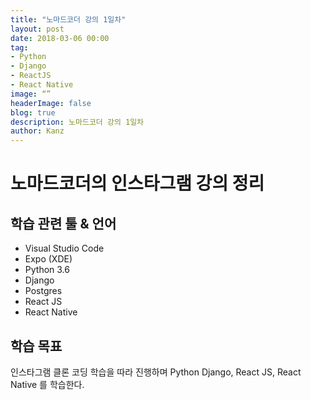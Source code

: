 ```yaml
---
title: "노마드코더 강의 1일차"
layout: post
date: 2018-03-06 00:00
tag: 
- Python
- Django
- ReactJS
- React Native
image: “”
headerImage: false
blog: true
description: 노마드코더 강의 1일차
author: Kanz
---
```

# 노마드코더의 인스타그램 강의 정리
## 학습 관련 툴 & 언어
* Visual Studio Code 
* Expo (XDE)
* Python 3.6
* Django
* Postgres
* React JS
* React Native

## 학습 목표
인스타그램 클론 코딩 학습을 따라 진행하며 Python Django, React JS, React Native 를 학습한다.

